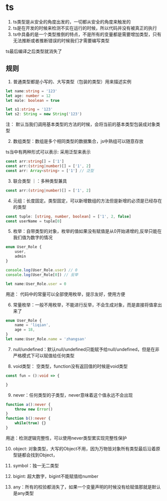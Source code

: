 # ts

1. ts类型是从安全的角度出发的，一切都从安全的角度来触发的
2. ts是在开发的时候来检测不实在运行的时候，所以代码并没有被真正的执行
3. ts中具备的是一个类型推倒的特点，不是所有的变量都是需要增加类型，只有无法推断或者推断错误的时候我们才需要编写类型

ts最后编译之后类型就消失了

## 规则

1. 普通类型都是小写的、大写类型（包装的类型）用来描述实例

```ts
let name:string = '123'
let age: number = 12
let male: boolean = true

let s1:string = '123'
let s2: String = new String('123')
```
注： 默认当我们调用基本类型的方法的时候，会将当前的基本类型包装成对象类型

2. 数组类型：数组是多个相同类型的数据集合，js中熟组可以随意存放

ts当中有两种形式可以表示: 采用泛型来表示

```ts
const arr:string[] = ['1']
const arr:(string|number)[] = ['1', 2]
const arr: Array<string> = ['1'] // 泛型
```

3. 联合类型 ｜：多种类型兼具

```ts
const arr:(string|number)[] = ['1', 2]
```

4. 元组：长度固定。类型固定，可以新增数组的方法但是新增的必须是已经存在的类型

```ts
const tuple: [string, number, boolean] = ['1', 2, false]
const userName = tuple[0]
```

5. 枚举：自带类型的对象，枚举的值如果没有赋值是从0开始递增的,反举只能在我们值为数字的情况

```ts
enum User_Role {
    user,
    admin
}

console.log(User_Role.user) // 0
console.log(User_Role[0]) // 反举

let name:User_Role.user = 0 
```

用途： 代码中的常量可以全部使用枚举，提示友好，使用方便

6. 常量枚举：一般不用枚举，不能进行反举，不会生成对象，而是直接将值拿出来了

```ts
enum User_Role {
    name = 'liqian',
    age = 18,
}
let name:User_Role.name = 'zhangsan'
```

7. null/undefined：默认null/undefined只能赋予给null/undefined，但是在非严格模式下可以赋值给任何类型

8. void类型： 空类型，function没有返回值的时候是void类型

```ts
const fun = ():void => {

}
```

9. never：任何类型的子类型，never意味着这个值永远不会出现

```ts
function a():never {
    throw new Error()
}
function b():never {
    while(true) {}
}
```
用途：检测逻辑完整性，可以使用never类型累实现完整性保护

10.  object: 对象类型，大写的Object不用，因为万物皆对象所有类型最后沿着原型链都会找到Object，

11. symbol：独一无二类型
12. bigint: 超大数字，bigint不能赋值给number
13. any：所有的校验都消失了，如果一个变量声明的时候没有给赋值那就是默认是any类型
